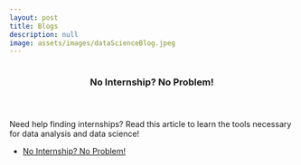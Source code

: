 ```yaml
---
layout: post
title: Blogs
description: null
image: assets/images/dataScienceBlog.jpeg
---
```

<!-- One -->
<section id="one" class="spotlights">
	<section>
		<a href="BlogNumberOne.md" class="image">
			<img src="{% link assets/images/BlogOneImage.jpg %}" alt="" data-position="center center" />
		</a>
		<div class="content">
			<div class="inner">
				<header class="major">
					<h3>No Internship? No Problem!</h3>
				</header>
				<p>Need help finding internships? Read this article to learn the tools necessary for data analysis and data science!</p>
				<ul class="actions">
					<li><a href="BlogNumberOne.md" class="button">No Internship? No Problem!</a></li>
				</ul>
			</div>
		</div>
	</section>
</section>
